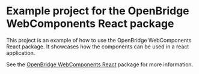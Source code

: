 # Example project for the OpenBridge WebComponents React package

This project is an example of how to use the OpenBridge WebComponents React package. It showcases how the components can be used in a react application.

See the [OpenBridge WebComponents React](https://www.npmjs.com/package/@oicl/openbridge-webcomponents-react) package for more information.